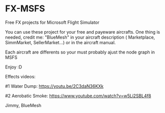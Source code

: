 # FX-MSFS
Free FX projects for Microsoft Flight Simulator

You can use these project for your free and payeware aircrafts. One thing is needed, credit me: "BlueMesh" in your aircraft description ( Marketplace, SimmMarket, SellerMarket...) or in the aircraft manual.

Each aircraft are differents so your must probably ajust the node graph in MSFS

Enjoy :D

Effects videos:

#1 Water Dump: https://youtu.be/2C3daN36KXk

#2 Aerobatic Smoke: https://www.youtube.com/watch?v=w5Li2SBL4f8

Jimmy, BlueMesh
